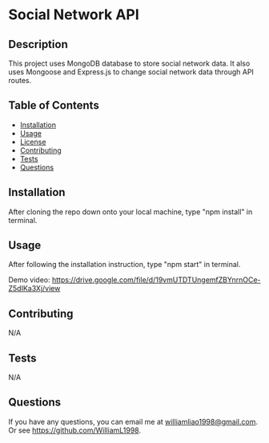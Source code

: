 # Social Network API
  
## Description

This project uses MongoDB database to store social network data. It also uses Mongoose and Express.js to change social network data through API routes.

## Table of Contents

- [Installation](#installation)
- [Usage](#usage)
- [License](#license)
- [Contributing](#contributing)
- [Tests](#tests)
- [Questions](#questions)

## Installation

After cloning the repo down onto your local machine, type "npm install" in terminal.

## Usage

After following the installation instruction, type "npm start" in terminal.

Demo video: https://drive.google.com/file/d/19vmUTDTUngemfZBYnrnOCe-Z5dIKa3Xj/view

## Contributing

N/A

## Tests

N/A

## Questions

If you have any questions, you can email me at williamliao1998@gmail.com. Or see https://github.com/WilliamL1998.